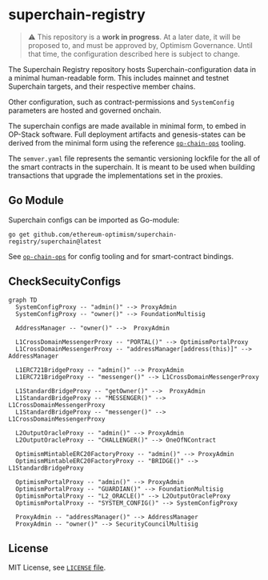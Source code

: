 # superchain-registry

> ⚠️ This repository is a **work in progress**.  At a later date, it will be proposed to, and must be approved by, Optimism Governance.  Until that time, the configuration described here is subject to change.

The Superchain Registry repository hosts Superchain-configuration data in a minimal human-readable form.
This includes mainnet and testnet Superchain targets, and their respective member chains.

Other configuration, such as contract-permissions and `SystemConfig` parameters are hosted and governed onchain.

The superchain configs are made available in minimal form, to embed in OP-Stack software.
Full deployment artifacts and genesis-states can be derived from the minimal form
using the reference [`op-chain-ops`] tooling.

The `semver.yaml` file represents the semantic versioning lockfile for the all of the smart contracts in the superchain.
It is meant to be used when building transactions that upgrade the implementations set in the proxies.

## Go Module

Superchain configs can be imported as Go-module:
```
go get github.com/ethereum-optimism/superchain-registry/superchain@latest
```
See [`op-chain-ops`] for config tooling and
 for smart-contract bindings.

[`op-chain-ops`]: https://github.com/ethereum-optimism/optimism/tree/develop/op-chain-ops
[`op-bindings`]: https://github.com/ethereum-optimism/optimism/tree/develop/op-bindings

## CheckSecuityConfigs

``` mermaid
graph TD
  SystemConfigProxy -- "admin()" --> ProxyAdmin
  SystemConfigProxy -- "owner()" --> FoundationMultisig

  AddressManager -- "owner()" -->  ProxyAdmin

  L1CrossDomainMessengerProxy -- "PORTAL()" --> OptimismPortalProxy
  L1CrossDomainMessengerProxy -- "addressManager[address(this)]" --> AddressManager

  L1ERC721BridgeProxy -- "admin()" --> ProxyAdmin
  L1ERC721BridgeProxy -- "messenger()" --> L1CrossDomainMessengerProxy

  L1StandardBridgeProxy -- "getOwner()" -->  ProxyAdmin
  L1StandardBridgeProxy -- "MESSENGER()" --> L1CrossDomainMessengerProxy
  L1StandardBridgeProxy -- "messenger()" --> L1CrossDomainMessengerProxy

  L2OutputOracleProxy -- "admin()" --> ProxyAdmin
  L2OutputOracleProxy -- "CHALLENGER()" --> OneOfNContract

  OptimismMintableERC20FactoryProxy -- "admin()" --> ProxyAdmin
  OptimismMintableERC20FactoryProxy -- "BRIDGE()" --> L1StandardBridgeProxy

  OptimismPortalProxy -- "admin()" --> ProxyAdmin
  OptimismPortalProxy -- "GUARDIAN()" --> FoundationMultisig
  OptimismPortalProxy -- "L2_ORACLE()" --> L2OutputOracleProxy
  OptimismPortalProxy -- "SYSTEM_CONFIG()" --> SystemConfigProxy

  ProxyAdmin -- "addressManager()" --> AddressManager
  ProxyAdmin -- "owner()" --> SecurityCouncilMultisig
```

## License

MIT License, see [`LICENSE` file](./LICENSE).
